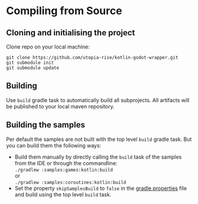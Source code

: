 # Compiling from Source

## Cloning and initialising the project
Clone repo on your local machine:
```shell 
git clone https://github.com/utopia-rise/kotlin-godot-wrapper.git
git submodule init
git submodule update
```

## Building
Use `build` gradle task to automatically build all subprojects. All artifacts will be published to your local maven repository.

## Building the samples
Per default the samples are not built with the top level `build` gradle task. But you can build them the following ways:
- Build them manually by directly calling the `build` task of the samples from the IDE or through the commandline:  
`./gradlew :samples:games:kotlin:build`  
or  
`./gradlew :samples:coroutines:kotlin:build`
- Set the property `skipSamplesBuild` to `false` in the [gradle.properties](gradle.properties) file and build using the top level `build` task.
 